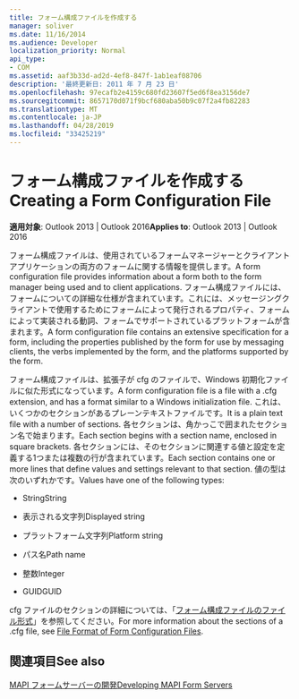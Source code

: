 ```yaml
---
title: フォーム構成ファイルを作成する
manager: soliver
ms.date: 11/16/2014
ms.audience: Developer
localization_priority: Normal
api_type:
- COM
ms.assetid: aaf3b33d-ad2d-4ef8-847f-1ab1eaf08706
description: '最終更新日: 2011 年 7 月 23 日'
ms.openlocfilehash: 97ecafb2e4159c680fd23607f5ed6f8ea3156de7
ms.sourcegitcommit: 8657170d071f9bcf680aba50b9c07f2a4fb82283
ms.translationtype: MT
ms.contentlocale: ja-JP
ms.lasthandoff: 04/28/2019
ms.locfileid: "33425219"
---
```

# <a name="creating-a-form-configuration-file"></a><span data-ttu-id="3d948-103">フォーム構成ファイルを作成する</span><span class="sxs-lookup"><span data-stu-id="3d948-103">Creating a Form Configuration File</span></span>

  
  
<span data-ttu-id="3d948-104">**適用対象**: Outlook 2013 | Outlook 2016</span><span class="sxs-lookup"><span data-stu-id="3d948-104">**Applies to**: Outlook 2013 | Outlook 2016</span></span> 
  
<span data-ttu-id="3d948-105">フォーム構成ファイルは、使用されているフォームマネージャーとクライアントアプリケーションの両方のフォームに関する情報を提供します。</span><span class="sxs-lookup"><span data-stu-id="3d948-105">A form configuration file provides information about a form both to the form manager being used and to client applications.</span></span> <span data-ttu-id="3d948-106">フォーム構成ファイルには、フォームについての詳細な仕様が含まれています。これには、メッセージングクライアントで使用するためにフォームによって発行されるプロパティ、フォームによって実装される動詞、フォームでサポートされているプラットフォームが含まれます。</span><span class="sxs-lookup"><span data-stu-id="3d948-106">A form configuration file contains an extensive specification for a form, including the properties published by the form for use by messaging clients, the verbs implemented by the form, and the platforms supported by the form.</span></span>
  
<span data-ttu-id="3d948-107">フォーム構成ファイルは、拡張子が cfg のファイルで、Windows 初期化ファイルに似た形式になっています。</span><span class="sxs-lookup"><span data-stu-id="3d948-107">A form configuration file is a file with a .cfg extension, and has a format similar to a Windows initialization file.</span></span> <span data-ttu-id="3d948-108">これは、いくつかのセクションがあるプレーンテキストファイルです。</span><span class="sxs-lookup"><span data-stu-id="3d948-108">It is a plain text file with a number of sections.</span></span> <span data-ttu-id="3d948-109">各セクションは、角かっこで囲まれたセクション名で始まります。</span><span class="sxs-lookup"><span data-stu-id="3d948-109">Each section begins with a section name, enclosed in square brackets.</span></span> <span data-ttu-id="3d948-110">各セクションには、そのセクションに関連する値と設定を定義する1つまたは複数の行が含まれています。</span><span class="sxs-lookup"><span data-stu-id="3d948-110">Each section contains one or more lines that define values and settings relevant to that section.</span></span> <span data-ttu-id="3d948-111">値の型は次のいずれかです。</span><span class="sxs-lookup"><span data-stu-id="3d948-111">Values have one of the following types:</span></span>
  
- <span data-ttu-id="3d948-112">String</span><span class="sxs-lookup"><span data-stu-id="3d948-112">String</span></span>
    
- <span data-ttu-id="3d948-113">表示される文字列</span><span class="sxs-lookup"><span data-stu-id="3d948-113">Displayed string</span></span>
    
- <span data-ttu-id="3d948-114">プラットフォーム文字列</span><span class="sxs-lookup"><span data-stu-id="3d948-114">Platform string</span></span>
    
- <span data-ttu-id="3d948-115">パス名</span><span class="sxs-lookup"><span data-stu-id="3d948-115">Path name</span></span>
    
- <span data-ttu-id="3d948-116">整数</span><span class="sxs-lookup"><span data-stu-id="3d948-116">Integer</span></span>
    
- <span data-ttu-id="3d948-117">GUID</span><span class="sxs-lookup"><span data-stu-id="3d948-117">GUID</span></span>
    
<span data-ttu-id="3d948-118">cfg ファイルのセクションの詳細については、「[フォーム構成ファイルのファイル形式](file-format-of-form-configuration-files.md)」を参照してください。</span><span class="sxs-lookup"><span data-stu-id="3d948-118">For more information about the sections of a .cfg file, see [File Format of Form Configuration Files](file-format-of-form-configuration-files.md).</span></span>
  
## <a name="see-also"></a><span data-ttu-id="3d948-119">関連項目</span><span class="sxs-lookup"><span data-stu-id="3d948-119">See also</span></span>



[<span data-ttu-id="3d948-120">MAPI フォームサーバーの開発</span><span class="sxs-lookup"><span data-stu-id="3d948-120">Developing MAPI Form Servers</span></span>](developing-mapi-form-servers.md)

